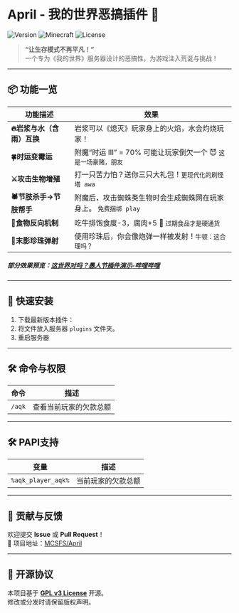 
# April - 我的世界恶搞插件 🌟

![Version](https://img.shields.io/badge/版本-2025.1-blue?style=flat-square)
![Minecraft](https://img.shields.io/badge/适配版本-Paper1.21.X-success?style=flat-square)
![License](https://img.shields.io/badge/许可证-GPL-green?style=flat-square)

> **“让生存模式不再平凡！”**  
> 一个专为《我的世界》服务器设计的恶搞性，为游戏注入荒诞与挑战！

---

## 📦 功能一览

| 功能描述 | 效果 |
|----------|------|
| **🔥岩浆与水（含雨）互换** | 岩浆可以《熄灭》玩家身上的火焰，水会灼烧玩家！|
| **🍀时运变霉运** | 附魔“时运 III” = 70% 可能让玩家倒欠一个 😈 `这是一场豪赌，朋友` |
| **⚔️攻击生物增殖** | 打一只苦力怕？送你三只大礼包！`更现代化的刷怪塔 awa` |
| **🕷️节肢杀手→节肢帮手** | 附魔后，攻击蜘蛛类生物时会生成蜘蛛网在玩家身上。 `免费捆绑 play` |
| **🍖食物反向机制** | 吃牛排饱食度-3，腐肉+5 🌚 `过期食品才是硬通货` |
| **🌌末影珍珠弹射** | 使用珍珠后，你会像炮弹一样被发射！`牛顿：这合理吗？` |

##### 部分效果预览：[这世界对吗？愚人节插件演示-哔哩哔哩](https://b23.tv/x4LO8eI)

---

## 🚀 快速安装

1. 下载最新版本插件：
2. 将文件放入服务器 `plugins` 文件夹。
3. 重启服务器

---

## 🛠️ 命令与权限

| 命令 | 描述 |
|------|------|
| `/aqk` | 查看当前玩家的欠款总额 |

---

## 🛠️ PAPI支持

| 变量 | 描述 |
|------|------|
| `%aqk_player_aqk%` | 当前玩家的欠款总额 |

---

## 🤝 贡献与反馈

欢迎提交 **Issue** 或 **Pull Request**！  
🔗 项目地址：[MCSFS/April](https://github.com/MCSFS/April)  

---

## 📜 开源协议

本项目基于 **[GPL v3 License](LICENSE)** 开源。  
修改或分发时请保留版权声明。
